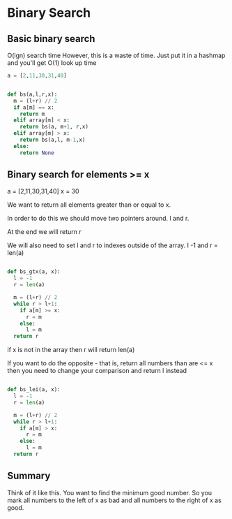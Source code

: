 # Binary Search



## Basic binary search
O(lgn) search time
However, this is a waste of time. Just put it in a hashmap and you'll get O(1) look up time
```python
a = [2,11,30,31,40]


def bs(a,l,r,x):
  m = (l+r) // 2
  if a[m] == x:
    return m
  elif array[m] < x:
    return bs(a, m+1, r,x)
  elif array[m] > x:
    return bs(a,l, m-1,x)
  else:
    return None

```


## Binary search for elements >= x
a = [2,11,30,31,40]
x = 30

We want to return all elements greater than or equal to x.

In order to do this we should move two pointers around. l and r.

At the end we will return r

We will also need to set l and r to indexes outside of the array. l -1 and r = len(a)

```python

def bs_gtx(a, x):
  l = -1
  r = len(a)

  m = (l+r) // 2
  while r > l+1:
    if a[m] >= x:
      r = m
    else:
      l = m
  return r
```
if x is not in the array then r will return len(a)

If you want to do the opposite - that is, return all numbers than are <= x then you need to change your comparison and return l instead


```python

def bs_lei(a, x):
  l = -1
  r = len(a)

  m = (l+r) // 2
  while r > l+1:
    if a[m] > x:
      r = m
    else:
      l = m
  return r
```


## Summary

Think of it like this. You want to find the minimum good number. So you mark all numbers to the left of x as bad and all numbers to the right of x as good.
